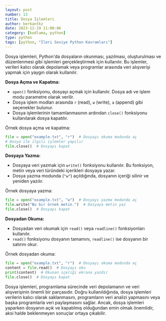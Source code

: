 ```yaml
---
layout: post
number: 13
title: Dosya İşlemleri
author: berkantkz
date: 2023-12-19 11:00:06
category: [kodlama, python]
type: python
tags: [python, "İleri Seviye Python Kavramları"]
---
```

Dosya işlemleri, Python'da dosyaların okunması, yazılması, oluşturulması ve düzenlenmesi gibi işlemleri gerçekleştirmek için kullanılır. Bu işlemler, verileri kalıcı olarak depolamak veya programlar arasında veri alışverişi yapmak için yaygın olarak kullanılır.

**Dosya Açma ve Kapatma:**
- `open()` fonksiyonu, dosyayı açmak için kullanılır. Dosya adı ve işlem modu parametre olarak verilir.
- Dosya işlem modları arasında `r` (read), `w` (write), `a` (append) gibi seçenekler bulunur.
- Dosya işlemlerinin tamamlanmasının ardından `close()` fonksiyonu kullanılarak dosya kapatılır.

Örnek dosya açma ve kapatma:
```python
file = open("example.txt", "r")  # Dosyayı okuma modunda aç
# Dosya ile ilgili işlemler yapılır
file.close()  # Dosyayı kapat
```

**Dosyaya Yazma:**
- Dosyaya veri yazmak için `write()` fonksiyonu kullanılır. Bu fonksiyon, metin veya veri türündeki içerikleri dosyaya yazar.
- Dosya yazma modunda (`"w"`) açıldığında, dosyanın içeriği silinir ve yeniden yazılır.

Örnek dosyaya yazma:
```python
file = open("example.txt", "w")  # Dosyayı yazma modunda aç
file.write("Bu bir örnek metin.")  # Dosyaya metin yaz
file.close()  # Dosyayı kapat
```

**Dosyadan Okuma:**
- Dosyadan veri okumak için `read()` veya `readline()` fonksiyonları kullanılır.
- `read()` fonksiyonu dosyanın tamamını, `readline()` ise dosyanın bir satırını okur.

Örnek dosyadan okuma:
```python
file = open("example.txt", "r")  # Dosyayı okuma modunda aç
content = file.read()  # Dosyayı oku
print(content)  # Okunan içeriği ekrana yazdır
file.close()  # Dosyayı kapat
```

Dosya işlemleri, programlama sürecinde veri depolamanın ve veri alışverişinin önemli bir parçasıdır. Doğru kullanıldığında, dosya işlemleri verilerin kalıcı olarak saklanmasını, programların veri analizi yapmasını veya başka programlarla veri paylaşmasını sağlar. Ancak, dosya işlemleri yaparken dosyanın açık ve kapatılmış olduğundan emin olmak önemlidir, aksi halde beklenmeyen sonuçlar ortaya çıkabilir.